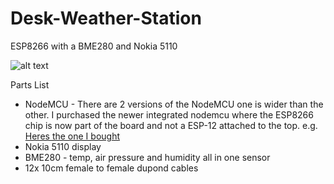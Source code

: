 # Desk-Weather-Station
ESP8266 with a BME280 and Nokia 5110

![alt text](https://raw.githubusercontent.com/carlhako/Desk-Weather-Station/master/Station.png "Desk Weather Station")

Parts List
* NodeMCU - There are 2 versions of the NodeMCU one is wider than the other. I purchased the newer integrated nodemcu where the ESP8266 chip is now part of the board and not a ESP-12 attached to the top. e.g. [Heres the one I bought](https://www.aliexpress.com/item/1pcs-NodeMCU-V3-Lua-WIFI-module-integration-of-ESP8266-extra-memory-32M-Flash-USB-serial-CH340G/32837858093.html)
* Nokia 5110 display
* BME280 - temp, air pressure and humidity all in one sensor
* 12x 10cm female to female dupond cables

